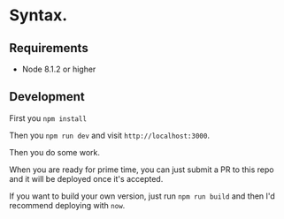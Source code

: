 # Syntax.

## Requirements
- Node 8.1.2 or higher

## Development

First you `npm install`

Then you `npm run dev` and visit `http://localhost:3000`.

Then you do some work.

When you are ready for prime time, you can just submit a PR to this repo and it will be deployed once it's accepted. 

If you want to build your own version, just run `npm run build` and then I'd recommend deploying with `now`.

